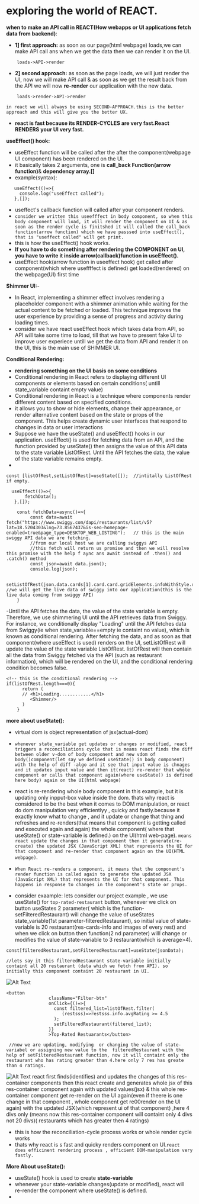# exploring the world of REACT.

**when to make an API call in REACT(How webapps or UI applications fetch data from backend)**:
 - **1] first approach:** as soon as our page(html webpage) loads,we can make API call ans when we get the data then we can render it on the UI.
 ```
     loads->API->render
 ```
 - **2] second approach:** as soon as the page loads, we will just render the UI, now we will make API call & as soon as we get the result back from the API we will now **re-render** our application with the new data.
```
    loads->render->API->render
```

`in react we will always be using SECOND-APPROACH.this is the better approach and this will give you the better UX.`

- **react is fast because its RENDER-CYCLES are very fast.React RENDERS your UI very fast.**


**useEffect() hook:**
- useEffect function will be called after the  after the component(webpage UI component) has been rendered on the UI.
- it basically takes 2 arguments, one is **call_back Function(arrow function)**& **dependency array.[]**
- example(syntax):
```
   useEffect(()=>{
     console.log("useEffect called");
   },[]);
```
- useffect's callback function will called after your component renders.
- `consider we written this useefffect in body component, so when this body component will load, it will render the component on UI & as soon as the render cycle is finitshed it will called the call_back function(arrow function) which we have passsed into useEffect(), that is "useffect called" will get print.`
- this is how the useEffect() hook works.
- **If you have to do something after rendering the COMPONENT on UI, you have to write it inside arrow(callback)function in useEffect().**
- useEffect hook(arrow function in useeffect hook) get called  after component(which where useffffect is defined) get loaded(rendered) on the webpage(UI) first time

**Shimmer UI:**-
- In React, implementing a shimmer effect involves rendering a placeholder component with a shimmer animation while waiting for the actual content to be fetched or loaded. This technique improves the user experience by providing a sense of progress and activity during loading times.
- consider we have react useEffect hook which takes data from API, so API will take some time to load, till that we have to present fake UI to improve user experiece untill we get the data from API and render it on the UI, this is the main use of SHIMMER UI.

**Conditional Rendering:**
- **rendering something on the UI basis on some conditions**
- Conditional rendering in React refers to displaying different UI components or elements based on certain conditions( untill state_variable containt empty value)
- Conditional rendering in React is a technique where components render different content based on specified conditions.
- it allows you to show or hide elements, change their appearance, or render alternative content based on the state or props of the component. This helps create dynamic user interfaces that respond to changes in data or user interactions
- Suppose we have the useState() and useEffect() hooks in our application. useEffect() is used for fetching data from an API, and the function provided by useState() then assigns the value of this API data to the state variable ListOfRest. Until the API fetches the data, the value of the state variable remains empty.
- 
```
const [listOfRest,setListOfRest]=useState([]);  //intitally ListOfRest if empty.

  useEffect(()=>{
       fetchData();
   },[]);

    const fetchData=async()=>{
         const data=await fetch("https://www.swiggy.com/dapi/restaurants/list/v5?lat=18.5204303&lng=73.8567437&is-seo-homepage-enabled=true&page_type=DESKTOP_WEB_LISTING");   // this is the main swiggy API data we are fetching.
         //from our local host we are calling swiggys API
         //this fetch will return us promise and then we will resolve this promise with the help f aync ans await instead of .then() and .catch() method
         const json=await data.json();
         console.log(json);

         setListOfRest(json.data.cards[1].card.card.gridElements.infoWithStyle.restaurants);  //we will get the live data of swiggy into our application(this is the live data coming from swiggy API)
    }

```
-Until the API fetches the data, the value of the state variable is empty. Therefore, we use shimmering UI until the API retrieves data from Swiggy. For instance, we conditionally display "Loading" until the API fetches data from Swiggy(ie when state_variable==empty ie containt no value), which is known as conditional rendering. After fetching the data, and as soon as that component(where useEffect is used) renders on the UI, setListOfRest will update the value of the state variable ListOfRest. listOfRest will then contain all the data from Swiggy fetched via the API (such as restaurant information), which will be rendered on the UI, and the conditional rendering condition becomes false.
```
<!-- this is the conditional rendering -->
if(listOfRest.length===0){
      return (
      // <h1>Loading............</h1>
         <Shimmer/>
      )
    }
```

**more about useState():**
- virtual dom is object representation of jsx(actual-dom)

- `whenever state_variable get updates or changes or modified, react triggers a reconciliations cycle that is means react finds the diff between older v-dom of body component and new vdom of body()component(let say we defined useState() in body component) with the help of diff -algo and it see that input value is chnages and it updates input value and then it(react) re-render that whole component or calls that component again(where useState() is defined here body) again on the UI(html webpage) `
- react is re-rendering whole body component in this example, but it is updating only inpput-box value inside the dom. thats why react is considered to be the best when it comes to DOM manipulation, or react do dom manipulation very efficientlyy , quicky and fastly.because it exactly know what to change , and it update or change that thing and refreshes and re-renders(that means that component is getting called and executed again and again) the whole component( where that useState() or state-variable is defined.) on the UI(html web-page). `means react update the changes in that component then it generate(re-create) the updated JSX (JavaScript XML) that represents the UI for that component and re-render that component again on the UI(HTML webpage)`.
- `When React re-renders a component, it means that the component's render function is called again to generate the updated JSX (JavaScript XML) that represents the UI for that component. This happens in response to changes in the component's state or props.`
- consider exaample: lets consider our project example , we use useState() for `top-rated-restaurant` button, whenever we click on button useStates 2 parameter( which is the function-setFilteredRestaurant) will change the value of useStates state_variable(1st parameter-filteredRestaurant), so initial value of state-variable is 20 restaurant(res-cards-info and images of every rest) and when we click on button then function(2 nd parameter) willl change or modifies the value of state-variable to 3 restaurant(which is average>4).
```
const[filteredRestaurant,setFilteredRestaurant]=useState(jsonData);

//lets say it this filteredRestaurant state-variable initially containt all 20 restaurant (data which we fetch from API). so initially this component containt 20 restaurant in UI.

```
![Alt Text](https://raw.githubusercontent.com/03-prathamesh/REACT/main/06_exploring_world_of_react/images/im1.png)

```
<button
                className="Filter-btn"
                onClick={()=>{
                  const filtered_list=listOfRest.filter(
                     (restsss)=>restsss.info.avgRating >= 4.5
                  );
                  setFilteredRestaurant(filtered_list);
                }}
                >Top-Rated Restuarants</button>

 //now we are updating, modifying  or changing the value of state-variabel or assigning new value to the  filteredRestaurant with the help of setFilteredRestaurant function, now it will containt only the restaurant who has rating greater than 4.here only 7 res has greate than 4 ratings.
```
![Alt Text](https://raw.githubusercontent.com/03-prathamesh/REACT/main/06_exploring_world_of_react/images/img2.png)
       react first finds(identifies) and updates the changes of this res-container components then  this react create and generates whole  jsx of this res-container component again with updated values(jsx) & this  whole res-container component  get re-render on the UI again(even if theere is one change in that component , whole component get re00render on the UI again)  with the updated JSX(which represent ui of that component) ,here 4 divs only (means now this res-container component will containt only 4 divs not 20 divs)( restaurants which has greater then 4 ratings)

- this is how the reconciliation-cycle process works or whole render cycle works
- thats why react is s fast and quicky renders component on UI.`react does efficinent rendering process , efficient DOM-manipulation very fastly.`


**More About useState():**
- useState() hook is used to create **state-variable**
- whenever your state-variable changes(update or modified), react will re-render the component where useState() is defined.
- 

